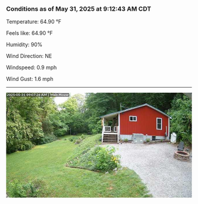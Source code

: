 ### Conditions as of May 31, 2025 at 9:12:43 AM CDT 

Temperature: 64.90 &deg;F

Feels like: 64.90 &deg;F

Humidity: 90%

Wind Direction: NE

Windspeed: 0.9 mph

Wind Gust: 1.6 mph

---

<img src="./images/latest.jpeg"/>

